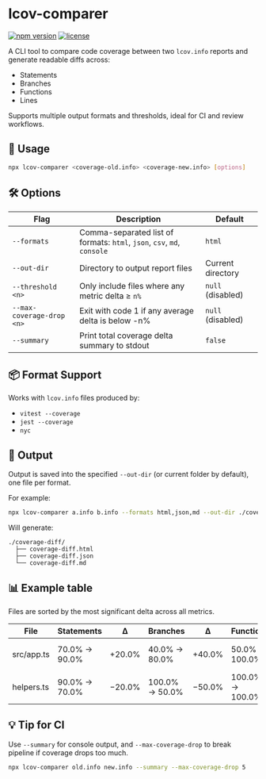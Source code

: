 # lcov-comparer

[![npm version](https://badge.fury.io/js/lcov-comparer.svg)](https://www.npmjs.com/package/lcov-comparer)
[![license](https://img.shields.io/npm/l/lcov-comparer.svg)](./LICENSE)

A CLI tool to compare code coverage between two `lcov.info` reports and generate readable diffs across:

- Statements
- Branches
- Functions
- Lines

Supports multiple output formats and thresholds, ideal for CI and review workflows.

## 🚀 Usage

```sh
npx lcov-comparer <coverage-old.info> <coverage-new.info> [options]
```

## 🛠 Options

| Flag                      | Description                                                             | Default           |
| ------------------------- | ----------------------------------------------------------------------- | ----------------- |
| `--formats`               | Comma-separated list of formats: `html`, `json`, `csv`, `md`, `console` | `html`            |
| `--out-dir`               | Directory to output report files                                        | Current directory |
| `--threshold <n>`         | Only include files where any metric delta ≥ `n%`                        | `null` (disabled) |
| `--max-coverage-drop <n>` | Exit with code 1 if any average delta is below -n%                      | `null` (disabled) |
| `--summary`               | Print total coverage delta summary to stdout                            | `false`           |

## 📦 Format Support

Works with `lcov.info` files produced by:

- `vitest --coverage`
- `jest --coverage`
- `nyc`

## 📁 Output

Output is saved into the specified `--out-dir` (or current folder by default), one file per format.

For example:

```sh
npx lcov-comparer a.info b.info --formats html,json,md --out-dir ./coverage-diff
```

Will generate:

```
./coverage-diff/
  ├── coverage-diff.html
  ├── coverage-diff.json
  └── coverage-diff.md
```

## 📊 Example table

Files are sorted by the most significant delta across all metrics.

| File       | Statements    | Δ      | Branches       | Δ      | Functions       | Δ      | Lines         | Δ      |
| ---------- | ------------- | ------ | -------------- | ------ | --------------- | ------ | ------------- | ------ |
| src/app.ts | 70.0% → 90.0% | +20.0% | 40.0% → 80.0%  | +40.0% | 50.0% → 100.0%  | +50.0% | 70.0% → 90.0% | +20.0% |
| helpers.ts | 90.0% → 70.0% | −20.0% | 100.0% → 50.0% | −50.0% | 100.0% → 100.0% | +0.0%  | 95.0% → 70.0% | −25.0% |

## 💡 Tip for CI

Use `--summary` for console output, and `--max-coverage-drop` to break pipeline if coverage drops too much.

```sh
npx lcov-comparer old.info new.info --summary --max-coverage-drop 5
```
